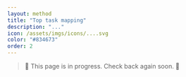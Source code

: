 ```yaml
---
layout: method
title: "Top task mapping"
description: "..."
icon: /assets/imgs/icons/....svg
color: "#834673"
order: 2
---
```


> 🚧 This page is in progress. Check back again soon. 🚧